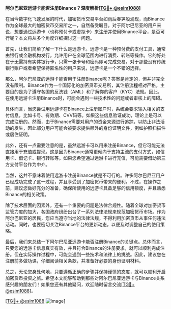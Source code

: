 **阿尔巴尼亚远游卡能否注册Binance？深度解析[[TG💪+ @esim1088](https://t.me/s/esim1088)]**

在当今数字化飞速发展的时代，加密货币交易平台如雨后春笋般涌现，而Binance作为全球最大的加密货币交易所之一，自然备受瞩目。对于阿尔巴尼亚的用户来说，想要通过远游卡（也称预付卡或虚拟卡）来注册并使用Binance平台，是否可行呢？本文将从多个角度详细探讨这一问题。

首先，让我们简单了解一下什么是远游卡。远游卡是一种预付费的支付工具，通常由银行或金融机构发行，允许用户在全球范围内进行消费、转账等操作。它的好处在于无需持有实体银行卡，只需一张卡号和密码即可完成交易。对于那些没有传统银行账户或者希望保持匿名性的用户来说，远游卡是一个不错的选择。

那么，阿尔巴尼亚的远游卡能否用于注册Binance呢？答案是肯定的，但并非完全没有限制。Binance作为一个国际化的加密货币交易所，其注册流程相对严格，主要目的是为了遵守各国的反洗钱（AML）和了解你的客户（KYC）法规。因此，在使用远游卡注册Binance时，可能会遇到一些技术性的问题或者审核上的障碍。

具体而言，当您尝试用远游卡在Binance上注册账户时，系统会要求输入相关的支付信息，比如卡号、有效期、CVV码等。如果这些信息验证成功，理论上是可以完成注册的。然而，由于Binance需要对用户的资金来源进行追踪，以防止非法活动的发生，因此部分用户可能会被要求提供额外的身份证明文件，例如护照扫描件或居住证明。

此外，还有一点需要注意的是，虽然远游卡可以用来注册Binance，但它可能无法直接用于充值或提现。这是因为Binance通常更倾向于支持主流的支付方式，如信用卡、借记卡、银行转账等。如果您希望通过远游卡进行充值，可能需要借助第三方支付平台作为中介。

当然，这并不意味着使用远游卡注册Binance就是不可行的。许多阿尔巴尼亚用户已经成功完成了这一过程，并且享受到了加密货币带来的便利。不过，在操作之前，建议您做好充分的准备，确保所使用的远游卡具备足够的信用额度，并且熟悉Binance的相关政策。

除了技术层面的因素外，还有一个重要的问题是法律合规性。随着全球对加密货币监管力度的加大，各国政府纷纷出台了一系列法律法规来规范加密货币市场。作为阿尔巴尼亚的居民，您应当遵守当地的法律法规，不得利用加密货币从事任何违法活动。同时，也要密切关注Binance平台的更新动态，以便及时调整自己的使用策略。

最后，我们来总结一下阿尔巴尼亚远游卡能否注册Binance的关键点。总体而言，只要您的远游卡信息真实有效，并且符合Binance的注册要求，就可以顺利完成注册。但在实际操作过程中，可能会遇到一些技术和法律上的挑战。因此，建议您在注册前多做功课，仔细阅读相关条款，并准备好必要的身份证明材料。

总之，无论您身处何地，只要遵循正确的步骤并保持谨慎的态度，就可以顺利开启加密货币投资之旅。希望本文能够帮助到那些对阿尔巴尼亚远游卡与Binance关系感兴趣的朋友们！如果您还有其他疑问，欢迎随时留言交流[[TG💪+ @esim1088](https://t.me/s/esim1088)]。

[[TG💪+ @esim1088](https://t.me/s/esim1088) ![Image](https://i.postimg.cc/4NQfJmqS/Snipaste-2025-05-13-00-14-12.png)]
